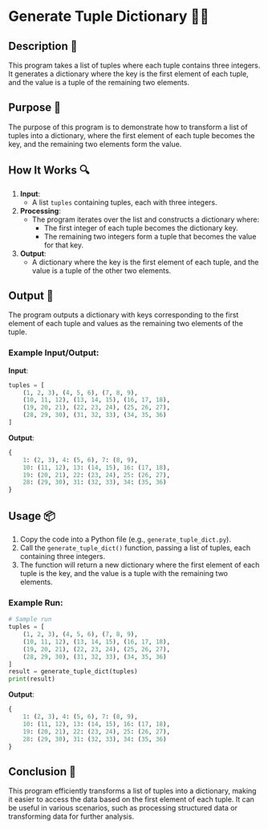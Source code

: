 # Generate Tuple Dictionary 🧑‍💻

## Description 📝

This program takes a list of tuples where each tuple contains three integers.
It generates a dictionary where the key is the first element of each tuple, and the value is a tuple of the remaining two elements.

## Purpose 🎯

The purpose of this program is to demonstrate how to transform a list of tuples into a dictionary, where the first element of each tuple becomes the key, and the remaining two elements form the value.

## How It Works 🔍

1. **Input**:
    - A list `tuples` containing tuples, each with three integers.
2. **Processing**:
    - The program iterates over the list and constructs a dictionary where:
        - The first integer of each tuple becomes the dictionary key.
        - The remaining two integers form a tuple that becomes the value for that key.
3. **Output**:
    - A dictionary where the key is the first element of each tuple, and the value is a tuple of the other two elements.

## Output 📜

The program outputs a dictionary with keys corresponding to the first element of each tuple and values as the remaining two elements of the tuple.

### Example Input/Output:

**Input**:

```python
tuples = [
    (1, 2, 3), (4, 5, 6), (7, 8, 9),
    (10, 11, 12), (13, 14, 15), (16, 17, 18),
    (19, 20, 21), (22, 23, 24), (25, 26, 27),
    (28, 29, 30), (31, 32, 33), (34, 35, 36)
]
```

**Output**:

```python
{
    1: (2, 3), 4: (5, 6), 7: (8, 9),
    10: (11, 12), 13: (14, 15), 16: (17, 18),
    19: (20, 21), 22: (23, 24), 25: (26, 27),
    28: (29, 30), 31: (32, 33), 34: (35, 36)
}
```

## Usage 📦

1. Copy the code into a Python file (e.g., `generate_tuple_dict.py`).
2. Call the `generate_tuple_dict()` function, passing a list of tuples, each containing three integers.
3. The function will return a new dictionary where the first element of each tuple is the key, and the value is a tuple with the remaining two elements.

### Example Run:

```python
# Sample run
tuples = [
    (1, 2, 3), (4, 5, 6), (7, 8, 9),
    (10, 11, 12), (13, 14, 15), (16, 17, 18),
    (19, 20, 21), (22, 23, 24), (25, 26, 27),
    (28, 29, 30), (31, 32, 33), (34, 35, 36)
]
result = generate_tuple_dict(tuples)
print(result)
```

**Output**:

```python
{
    1: (2, 3), 4: (5, 6), 7: (8, 9),
    10: (11, 12), 13: (14, 15), 16: (17, 18),
    19: (20, 21), 22: (23, 24), 25: (26, 27),
    28: (29, 30), 31: (32, 33), 34: (35, 36)
}
```

## Conclusion 🚀

This program efficiently transforms a list of tuples into a dictionary, making it easier to access the data based on the first element of each tuple.
It can be useful in various scenarios, such as processing structured data or transforming data for further analysis.
